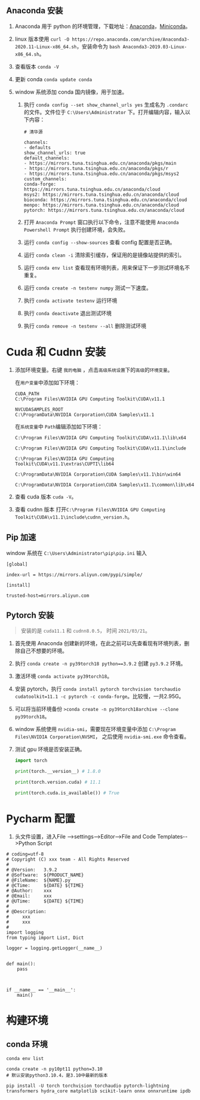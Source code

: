 

## Anaconda 安装

1. Anaconda 用于 python 的环境管理，下载地址：[Anaconda](https://www.anaconda.com/products/individual)，[Miniconda](https://docs.conda.io/en/latest/miniconda.html)。

1. linux 版本使用 `curl -O https://repo.anaconda.com/archive/Anaconda3-2020.11-Linux-x86_64.sh`，安装命令为 `bash Anaconda3-2019.03-Linux-x86_64.sh`。

1. 查看版本 `conda -V`

1. 更新 conda `conda update conda`

1. window 系统添加 conda 国内镜像，用于加速。

    1. 执行 `conda config --set show_channel_urls yes` 生成名为 `.condarc` 的文件。文件位于 `C:\Users\Administrator` 下。打开编辑内容，输入以下内容：

        ```
        # 清华源

        channels:
        - defaults
        show_channel_urls: true
        default_channels:
        - https://mirrors.tuna.tsinghua.edu.cn/anaconda/pkgs/main
        - https://mirrors.tuna.tsinghua.edu.cn/anaconda/pkgs/r
        - https://mirrors.tuna.tsinghua.edu.cn/anaconda/pkgs/msys2
        custom_channels:
        conda-forge: https://mirrors.tuna.tsinghua.edu.cn/anaconda/cloud
        msys2: https://mirrors.tuna.tsinghua.edu.cn/anaconda/cloud
        bioconda: https://mirrors.tuna.tsinghua.edu.cn/anaconda/cloud
        menpo: https://mirrors.tuna.tsinghua.edu.cn/anaconda/cloud
        pytorch: https://mirrors.tuna.tsinghua.edu.cn/anaconda/cloud
        ```
    
    1. 打开 `Anaconda Prompt` 窗口执行以下命令，注意不能使用 `Anaconda Powershell Prompt` 执行创建环境，会失败。

    1. 运行 `conda config --show-sources` 查看 config 配置是否正确。

    1. 运行 `conda clean -i` 清除索引缓存，保证用的是镜像站提供的索引。

    1. 运行 `conda env list` 查看现有环境列表，用来保证下一步测试环境名不重复。

    1. 运行 `conda create -n testenv numpy` 测试一下速度。

    1. 执行 `conda activate testenv` 运行环境

    1. 执行 `conda deactivate` 退出测试环境

    1. 执行 `conda remove -n testenv --all` 删除测试环境

# Cuda 和 Cudnn 安装

1. 添加环境变量。右键 `我的电脑` ，点击`高级系统设置`下的`高级`的`环境变量`。

    在`用户变量`中添加如下环境：

    ```
    CUDA_PATH
    C:\Program Files\NVIDIA GPU Computing Toolkit\CUDA\v11.1

    NVCUDASAMPLES_ROOT
    C:\ProgramData\NVIDIA Corporation\CUDA Samples\v11.1
    ```

    在`系统变量`中 `Path`编辑添加如下环境：

    ```
    C:\Program Files\NVIDIA GPU Computing Toolkit\CUDA\v11.1\lib\x64

    C:\Program Files\NVIDIA GPU Computing Toolkit\CUDA\v11.1\include

    C:\Program Files\NVIDIA GPU Computing Toolkit\CUDA\v11.1\extras\CUPTI\lib64

    C:\ProgramData\NVIDIA Corporation\CUDA Samples\v11.1\bin\win64

    C:\ProgramData\NVIDIA Corporation\CUDA Samples\v11.1\common\lib\x64
    ```

1. 查看 cuda 版本 `cuda -V`。

1. 查看 cudnn 版本 打开`C:\Program Files\NVIDIA GPU Computing Toolkit\CUDA\v11.1\include\cudnn_version.h`。


## Pip 加速

window 系统在 `C:\Users\Administrator\pip\pip.ini` 输入

```
[global]
 
index-url = https://mirrors.aliyun.com/pypi/simple/
 
[install]
 
trusted-host=mirrors.aliyun.com
```

## Pytorch 安装

> 安装的是 `cuda11.1` 和 `cudnn8.0.5`， 时间 `2021/03/21`。

1. 首先使用 Anaconda 创建新的环境，在此之前可以先查看现有环境列表，删除自己不想要的环境。

1. 执行 `conda create -n py39torch18 python==3.9.2` 创建 `py3.9.2` 环境。

1. 激活环境 `conda activate py39torch18`。

1. 安装 pytorch，执行 `conda install pytorch torchvision torchaudio cudatoolkit=11.1 -c pytorch -c conda-forge`。比较慢，一共2.95G。

1. 可以将当前环境备份 `>conda create -n py39torch18archive --clone py39torch18`。

1. window 系统使用 `nvidia-smi`，需要现在环境变量中添加 `C:\Program Files\NVIDIA Corporation\NVSMI`， 之后使用 `nvidia-smi.exe` 命令查看。

1. 测试 gpu 环境是否安装正确。

    ```python
    import torch
    
    print(torch.__version__) # 1.8.0
 
    print(torch.version.cuda) # 11.1
 
    print(torch.cuda.is_available()) # True
    ```

# Pycharm 配置

1. 头文件设置，进入File -->settings-->Editor-->File and Code Templates-->Python Script

```
# coding=utf-8
# Copyright (C) xxx team - All Rights Reserved
#
# @Version:   3.9.2
# @Software:  ${PRODUCT_NAME}
# @FileName:  ${NAME}.py
# @CTime:     ${DATE} ${TIME}   
# @Author:    xxx
# @Email:     xxx
# @UTime:     ${DATE} ${TIME}
#
# @Description:
#     xxx
#     xxx
#
import logging
from typing import List, Dict

logger = logging.getLogger(__name__)


def main():
    pass



if __name__ == '__main__':
    main()
```


# 构建环境

## conda 环境

```
conda env list

conda create -n py10pt11 python=3.10
# 默认安装python3.10.4，是3.10中最新的版本

pip install -U torch torchvision torchaudio pytorch-lightning transformers hydra_core matplotlib scikit-learn onnx onnxruntime ipdb
```
